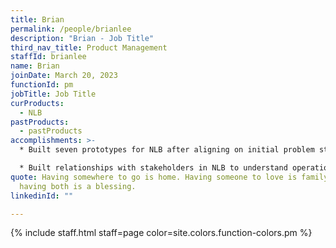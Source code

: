 ```yaml
---
title: Brian
permalink: /people/brianlee
description: "Brian - Job Title"
third_nav_title: Product Management
staffId: brianlee
name: Brian
joinDate: March 20, 2023
functionId: pm
jobTitle: Job Title
curProducts:
  - NLB
pastProducts:
  - pastProducts
accomplishments: >-
  * Built seven prototypes for NLB after aligning on initial problem statements

  * Built relationships with stakeholders in NLB to understand operations and difficulties on the ground
quote: Having somewhere to go is home. Having someone to love is family. And
  having both is a blessing.
linkedinId: ""

---
```


{% include staff.html staff=page color=site.colors.function-colors.pm %}
